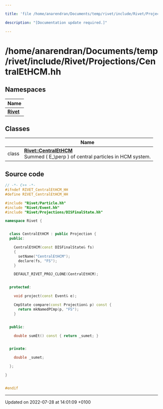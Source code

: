 ```yaml
---

title: 'file /home/anarendran/Documents/temp/rivet/include/Rivet/Projections/CentralEtHCM.hh'

description: "[Documentation update required.]"

---
```


# /home/anarendran/Documents/temp/rivet/include/Rivet/Projections/CentralEtHCM.hh



## Namespaces

| Name           |
| -------------- |
| **[Rivet](http://example.org/namespaces/namespacerivet/)**  |

## Classes

|                | Name           |
| -------------- | -------------- |
| class | **[Rivet::CentralEtHCM](http://example.org/classes/classrivet_1_1centralethcm/)** <br>Summed \( E_\perp \) of central particles in HCM system.  |




## Source code

```cpp
// -*- C++ -*-
#ifndef RIVET_CentralEtHCM_HH
#define RIVET_CentralEtHCM_HH

#include "Rivet/Particle.hh"
#include "Rivet/Event.hh"
#include "Rivet/Projections/DISFinalState.hh"

namespace Rivet {


  class CentralEtHCM : public Projection {
  public:

    CentralEtHCM(const DISFinalState& fs)
    {
      setName("CentralEtHCM");
      declare(fs, "FS");
    }

    DEFAULT_RIVET_PROJ_CLONE(CentralEtHCM);


  protected:

    void project(const Event& e);

    CmpState compare(const Projection& p) const {
      return mkNamedPCmp(p, "FS");
    }


  public:

    double sumEt() const { return _sumet; }


  private:

    double _sumet;

  };

}


#endif
```


-------------------------------

Updated on 2022-07-28 at 14:01:09 +0100
